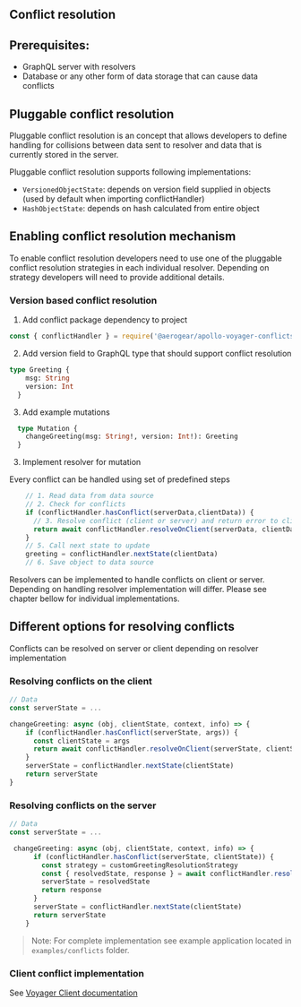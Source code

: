 ## Conflict resolution

## Prerequisites:

- GraphQL server with resolvers
- Database or any other form of data storage that can cause data conflicts

## Pluggable conflict resolution

Pluggable conflict resolution is an concept that allows developers to define handling for collisions between data sent to resolver
and data that is currently stored in the server.

Pluggable conflict resolution supports following implementations:
- `VersionedObjectState`: depends on version field supplied in objects (used by default when importing conflictHandler)
- `HashObjectState`: depends on hash calculated from entire object

## Enabling conflict resolution mechanism

To enable conflict resolution developers need to use one of the pluggable conflict resolution strategies
in each individual resolver. Depending on strategy developers will need to provide additional details.

### Version based conflict resolution

1. Add conflict package dependency to project

```javascript
const { conflictHandler } = require('@aerogear/apollo-voyager-conflicts')
```

2. Add version field to GraphQL type that should support conflict resolution

```graphql
type Greeting {
    msg: String
    version: Int
  }
```

3. Add example mutations

```graphql
  type Mutation {
    changeGreeting(msg: String!, version: Int!): Greeting
  }
```

3. Implement resolver for mutation

Every conflict can be handled using set of predefined steps

```javascript
    // 1. Read data from data source
    // 2. Check for conflicts
    if (conflictHandler.hasConflict(serverData,clientData)) {
      // 3. Resolve conflict (client or server) and return error to client
      return await conflictHandler.resolveOnClient(serverData, clientData).response
    }
    // 5. Call next state to update
    greeting = conflictHandler.nextState(clientData)
    // 6. Save object to data source
```

Resolvers can be implemented to handle conflicts on client or server.
Depending on handling resolver implementation will differ.
Please see chapter bellow for individual implementations.

## Different options for resolving conflicts

Conflicts can be resolved on server or client depending on resolver implementation

### Resolving conflicts on the client

```javascript
// Data
const serverState = ...

changeGreeting: async (obj, clientState, context, info) => {
    if (conflictHandler.hasConflict(serverState, args)) {
      const clientState = args
      return await conflictHandler.resolveOnClient(serverState, clientState).response
    }
    serverState = conflictHandler.nextState(clientState)
    return serverState
}
```

### Resolving conflicts on the server

```javascript
// Data
const serverState = ...

 changeGreeting: async (obj, clientState, context, info) => {
      if (conflictHandler.hasConflict(serverState, clientState)) {
        const strategy = customGreetingResolutionStrategy
        const { resolvedState, response } = await conflictHandler.resolveOnServer(strategy, serverState, clientState)
        serverState = resolvedState
        return response
      }
      serverState = conflictHandler.nextState(clientState)
      return serverState
    }
```

> Note: For complete implementation see example application located in `examples/conflicts` folder.


### Client conflict implementation

See [Voyager Client documentation](https://github.com/aerogear/aerogear-js-sdk/tree/master/packages/sync#conflicts)
